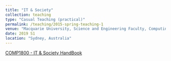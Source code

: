 ```yaml
---
title: "IT & Society"
collection: teaching
type: "Casual Teaching (practical)"
permalink: /teaching/2015-spring-teaching-1
venue: "Macquarie University, Science and Engineering Faculty, Computing Department."
date: 2019 S1 
location: "Sydney, Australia"
---
```


[COMP1800 - IT & Society HandBook](https://coursehandbook.mq.edu.au/2020/units/COMP1800)

